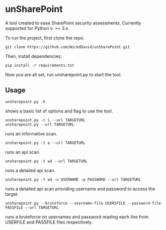 # unSharePoint
A tool created to ease SharePoint security assessments.
Currently supported for Python v. >= 3.x.

To run the project, first clone the repo:

```
git clone https://github.com/WickdDavid/unSharePoint.git
```

Then, install dependencies:

```
pip install -r requirements.txt
```

Now you are all set, run unsharepoint.py to start the tool.

## Usage


```
unsharepoint.py -h
```
shows a basic list of options and flag to use the tool.

```
unsharepoint.py -t i --url TARGETURL
unsharepoint.py --url TARGETURL
```
runs an informative scan.


```
unsharepoint.py -t a --url TARGETURL
```
runs an api scan.


```
unsharepoint.py -t ad --url TARGETURL
```
runs a detailed api scan.


```
unsharepoint.py -t ad -u USERNAME -p PASSWORD --url TARGETURL
```
runs a detailed api scan providing username and password to access the target.


```
unsharepoint.py --bruteforce --username-file USERSFILE --password-file PASSFILE --url TARGETURL
```
runs a bruteforce on usernames and password reading each line from USERFILE and PASSFILE files respectively.


